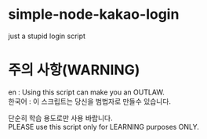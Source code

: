 # simple-node-kakao-login
just a stupid login script

# 주의 사항(WARNING)
en : Using this script can make you an OUTLAW.<br>
한국어 : 이 스크립트는 당신을 범법자로 만들수 있습니다.

단순히 학습 용도로만 사용 바랍니다.<br>
PLEASE use this script only for LEARNING purposes ONLY.
